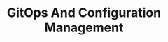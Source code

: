 ---
title: "GitOps And Configuration Management"
linkTitle: "GitOps And Configuration Management"
weight: 40
---